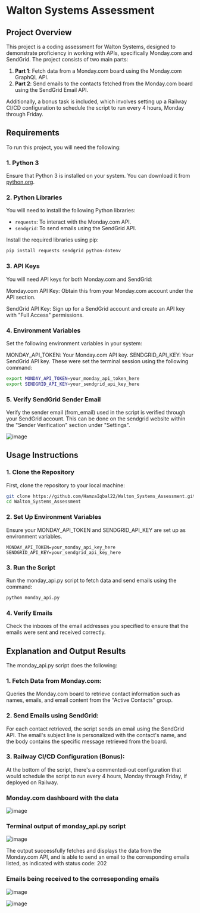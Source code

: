 # Walton Systems Assessment

## Project Overview

This project is a coding assessment for Walton Systems, designed to demonstrate proficiency in working with APIs, specifically Monday.com and SendGrid. The project consists of two main parts:

1. **Part 1**: Fetch data from a Monday.com board using the Monday.com GraphQL API.
2. **Part 2**: Send emails to the contacts fetched from the Monday.com board using the SendGrid Email API.

Additionally, a bonus task is included, which involves setting up a Railway CI/CD configuration to schedule the script to run every 4 hours, Monday through Friday.

## Requirements

To run this project, you will need the following:

### 1. **Python 3**

Ensure that Python 3 is installed on your system. You can download it from [python.org](https://www.python.org/downloads/).

### 2. **Python Libraries**

You will need to install the following Python libraries:

- `requests`: To interact with the Monday.com API.
- `sendgrid`: To send emails using the SendGrid API.

Install the required libraries using pip:

```bash
pip install requests sendgrid python-dotenv
```
### 3. API Keys
You will need API keys for both Monday.com and SendGrid:

Monday.com API Key: Obtain this from your Monday.com account under the API section.

SendGrid API Key: Sign up for a SendGrid account and create an API key with "Full Access" permissions.

### 4. Environment Variables
Set the following environment variables in your system:

MONDAY_API_TOKEN: Your Monday.com API key.
SENDGRID_API_KEY: Your SendGrid API key.
These were set the terminal session using the following command:

```bash
export MONDAY_API_TOKEN=your_monday_api_token_here
export SENDGRID_API_KEY=your_sendgrid_api_key_here
```

### 5. Verify SendGrid Sender Email
Verify the sender email (from_email) used in the script is verified through your SendGrid account. This can be done on the sendgrid website within the "Sender Verification" section under "Settings".

![image](https://github.com/user-attachments/assets/2e487509-9b4c-4efb-860a-d97a87bede10)

## Usage Instructions

### 1. Clone the Repository
First, clone the repository to your local machine:

```bash
git clone https://github.com/HamzaIqbal22/Walton_Systems_Assessment.git
cd Walton_Systems_Assessment
```

### 2. Set Up Environment Variables
Ensure your MONDAY_API_TOKEN and SENDGRID_API_KEY are set up as environment variables. 

```plaintext
MONDAY_API_TOKEN=your_monday_api_key_here
SENDGRID_API_KEY=your_sendgrid_api_key_here
```
### 3. Run the Script
Run the monday_api.py script to fetch data and send emails using the command:

```bash
python monday_api.py
```

### 4. Verify Emails
Check the inboxes of the email addresses you specified to ensure that the emails were sent and received correctly.

## Explanation and Output Results

The monday_api.py script does the following:

### 1. Fetch Data from Monday.com:

Queries the Monday.com board to retrieve contact information such as names, emails, and email content from the "Active Contacts" group.

### 2. Send Emails using SendGrid:

For each contact retrieved, the script sends an email using the SendGrid API. The email's subject line is personalized with the contact's name, and the body contains the specific message retrieved from the board.

### 3. Railway CI/CD Configuration (Bonus):

At the bottom of the script, there's a commented-out configuration that would schedule the script to run every 4 hours, Monday through Friday, if deployed on Railway.

### Monday.com dashboard with the data
![image](https://github.com/user-attachments/assets/ff61b87a-7d41-4b02-aba5-9515eac738da)


### Terminal output of monday_api.py script

![image](https://github.com/user-attachments/assets/6d8a3c15-4123-47b2-a6cf-1df00efe5c1a)

The output successfully fetches and displays the data from the Monday.com API, and is able to send an email to the corresponding emails listed, as indicated with status code: 202

### Emails being received to the correseponding emails

![image](https://github.com/user-attachments/assets/8cf2e58f-9f13-42c2-809d-cf847b56f737)
 
![image](https://github.com/user-attachments/assets/d2dcf09c-442e-4aeb-a7e1-fdfd34b35cfe)


